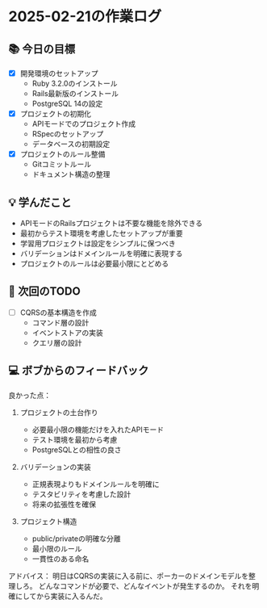 # 2025-02-21の作業ログ

## 📚 今日の目標
- [x] 開発環境のセットアップ
  - Ruby 3.2.0のインストール
  - Rails最新版のインストール
  - PostgreSQL 14の設定
- [x] プロジェクトの初期化
  - APIモードでのプロジェクト作成
  - RSpecのセットアップ
  - データベースの初期設定
- [x] プロジェクトのルール整備
  - Gitコミットルール
  - ドキュメント構造の整理

## 💡 学んだこと
- APIモードのRailsプロジェクトは不要な機能を除外できる
- 最初からテスト環境を考慮したセットアップが重要
- 学習用プロジェクトは設定をシンプルに保つべき
- バリデーションはドメインルールを明確に表現する
- プロジェクトのルールは必要最小限にとどめる

## 📝 次回のTODO
- [ ] CQRSの基本構造を作成
  - コマンド層の設計
  - イベントストアの実装
  - クエリ層の設計

## 💻 ボブからのフィードバック
良かった点：

1. プロジェクトの土台作り
   - 必要最小限の機能だけを入れたAPIモード
   - テスト環境を最初から考慮
   - PostgreSQLとの相性の良さ

2. バリデーションの実装
   - 正規表現よりもドメインルールを明確に
   - テスタビリティを考慮した設計
   - 将来の拡張性を確保

3. プロジェクト構造
   - public/privateの明確な分離
   - 最小限のルール
   - 一貫性のある命名

アドバイス：
明日はCQRSの実装に入る前に、ポーカーのドメインモデルを整理しろ。
どんなコマンドが必要で、どんなイベントが発生するのか。
それを明確にしてから実装に入るんだ。 